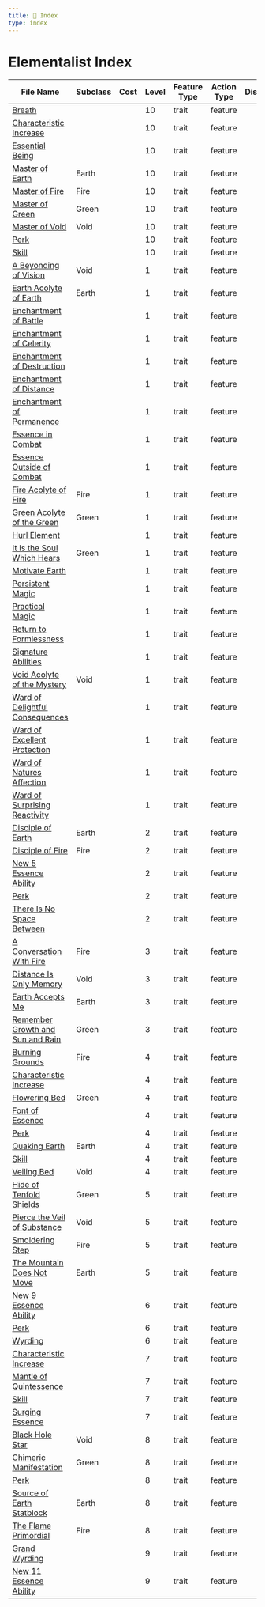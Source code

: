 ```yaml
---
title: 📑 Index
type: index
---
```


# Elementalist Index

| File Name                                                                                              | Subclass | Cost | Level | Feature Type | Action Type | Distance | Target |
| ------------------------------------------------------------------------------------------------------ | -------- | ---- | ----- | ------------ | ----------- | -------- | ------ |
| [Breath](../10th-Level%20Features/Breath)                                                              |          |      | 10    | trait        | feature     |          |        |
| [Characteristic Increase](../10th-Level%20Features/Characteristic%20Increase)                          |          |      | 10    | trait        | feature     |          |        |
| [Essential Being](../10th-Level%20Features/Essential%20Being)                                          |          |      | 10    | trait        | feature     |          |        |
| [Master of Earth](../10th-Level%20Features/Master%20of%20Earth)                                        | Earth    |      | 10    | trait        | feature     |          |        |
| [Master of Fire](../10th-Level%20Features/Master%20of%20Fire)                                          | Fire     |      | 10    | trait        | feature     |          |        |
| [Master of Green](../10th-Level%20Features/Master%20of%20Green)                                        | Green    |      | 10    | trait        | feature     |          |        |
| [Master of Void](../10th-Level%20Features/Master%20of%20Void)                                          | Void     |      | 10    | trait        | feature     |          |        |
| [Perk](../10th-Level%20Features/Perk)                                                                  |          |      | 10    | trait        | feature     |          |        |
| [Skill](../10th-Level%20Features/Skill)                                                                |          |      | 10    | trait        | feature     |          |        |
| [A Beyonding of Vision](../1st-Level%20Features/A%20Beyonding%20of%20Vision)                           | Void     |      | 1     | trait        | feature     |          |        |
| [Earth Acolyte of Earth](../1st-Level%20Features/Earth%20Acolyte%20of%20Earth)                         | Earth    |      | 1     | trait        | feature     |          |        |
| [Enchantment of Battle](../1st-Level%20Features/Enchantment%20of%20Battle)                             |          |      | 1     | trait        | feature     |          |        |
| [Enchantment of Celerity](../1st-Level%20Features/Enchantment%20of%20Celerity)                         |          |      | 1     | trait        | feature     |          |        |
| [Enchantment of Destruction](../1st-Level%20Features/Enchantment%20of%20Destruction)                   |          |      | 1     | trait        | feature     |          |        |
| [Enchantment of Distance](../1st-Level%20Features/Enchantment%20of%20Distance)                         |          |      | 1     | trait        | feature     |          |        |
| [Enchantment of Permanence](../1st-Level%20Features/Enchantment%20of%20Permanence)                     |          |      | 1     | trait        | feature     |          |        |
| [Essence in Combat](../1st-Level%20Features/Essence%20in%20Combat)                                     |          |      | 1     | trait        | feature     |          |        |
| [Essence Outside of Combat](../1st-Level%20Features/Essence%20Outside%20of%20Combat)                   |          |      | 1     | trait        | feature     |          |        |
| [Fire Acolyte of Fire](../1st-Level%20Features/Fire%20Acolyte%20of%20Fire)                             | Fire     |      | 1     | trait        | feature     |          |        |
| [Green Acolyte of the Green](../1st-Level%20Features/Green%20Acolyte%20of%20the%20Green)               | Green    |      | 1     | trait        | feature     |          |        |
| [Hurl Element](../1st-Level%20Features/Hurl%20Element)                                                 |          |      | 1     | trait        | feature     |          |        |
| [It Is the Soul Which Hears](../1st-Level%20Features/It%20Is%20the%20Soul%20Which%20Hears)             | Green    |      | 1     | trait        | feature     |          |        |
| [Motivate Earth](../1st-Level%20Features/Motivate%20Earth)                                             |          |      | 1     | trait        | feature     |          |        |
| [Persistent Magic](../1st-Level%20Features/Persistent%20Magic)                                         |          |      | 1     | trait        | feature     |          |        |
| [Practical Magic](../1st-Level%20Features/Practical%20Magic)                                           |          |      | 1     | trait        | feature     |          |        |
| [Return to Formlessness](../1st-Level%20Features/Return%20to%20Formlessness)                           |          |      | 1     | trait        | feature     |          |        |
| [Signature Abilities](../1st-Level%20Features/Signature%20Abilities)                                   |          |      | 1     | trait        | feature     |          |        |
| [Void Acolyte of the Mystery](../1st-Level%20Features/Void%20Acolyte%20of%20the%20Mystery)             | Void     |      | 1     | trait        | feature     |          |        |
| [Ward of Delightful Consequences](../1st-Level%20Features/Ward%20of%20Delightful%20Consequences)       |          |      | 1     | trait        | feature     |          |        |
| [Ward of Excellent Protection](../1st-Level%20Features/Ward%20of%20Excellent%20Protection)             |          |      | 1     | trait        | feature     |          |        |
| [Ward of Natures Affection](../1st-Level%20Features/Ward%20of%20Natures%20Affection)                   |          |      | 1     | trait        | feature     |          |        |
| [Ward of Surprising Reactivity](../1st-Level%20Features/Ward%20of%20Surprising%20Reactivity)           |          |      | 1     | trait        | feature     |          |        |
| [Disciple of Earth](../2nd-Level%20Features/Disciple%20of%20Earth)                                     | Earth    |      | 2     | trait        | feature     |          |        |
| [Disciple of Fire](../2nd-Level%20Features/Disciple%20of%20Fire)                                       | Fire     |      | 2     | trait        | feature     |          |        |
| [New 5 Essence Ability](../2nd-Level%20Features/New%205%20Essence%20Ability)                           |          |      | 2     | trait        | feature     |          |        |
| [Perk](../2nd-Level%20Features/Perk)                                                                   |          |      | 2     | trait        | feature     |          |        |
| [There Is No Space Between](../2nd-Level%20Features/There%20Is%20No%20Space%20Between)                 |          |      | 2     | trait        | feature     |          |        |
| [A Conversation With Fire](../3rd-Level%20Features/A%20Conversation%20With%20Fire)                     | Fire     |      | 3     | trait        | feature     |          |        |
| [Distance Is Only Memory](../3rd-Level%20Features/Distance%20Is%20Only%20Memory)                       | Void     |      | 3     | trait        | feature     |          |        |
| [Earth Accepts Me](../3rd-Level%20Features/Earth%20Accepts%20Me)                                       | Earth    |      | 3     | trait        | feature     |          |        |
| [Remember Growth and Sun and Rain](../3rd-Level%20Features/Remember%20Growth%20and%20Sun%20and%20Rain) | Green    |      | 3     | trait        | feature     |          |        |
| [Burning Grounds](../4th-Level%20Features/Burning%20Grounds)                                           | Fire     |      | 4     | trait        | feature     |          |        |
| [Characteristic Increase](../4th-Level%20Features/Characteristic%20Increase)                           |          |      | 4     | trait        | feature     |          |        |
| [Flowering Bed](../4th-Level%20Features/Flowering%20Bed)                                               | Green    |      | 4     | trait        | feature     |          |        |
| [Font of Essence](../4th-Level%20Features/Font%20of%20Essence)                                         |          |      | 4     | trait        | feature     |          |        |
| [Perk](../4th-Level%20Features/Perk)                                                                   |          |      | 4     | trait        | feature     |          |        |
| [Quaking Earth](../4th-Level%20Features/Quaking%20Earth)                                               | Earth    |      | 4     | trait        | feature     |          |        |
| [Skill](../4th-Level%20Features/Skill)                                                                 |          |      | 4     | trait        | feature     |          |        |
| [Veiling Bed](../4th-Level%20Features/Veiling%20Bed)                                                   | Void     |      | 4     | trait        | feature     |          |        |
| [Hide of Tenfold Shields](../5th-Level%20Features/Hide%20of%20Tenfold%20Shields)                       | Green    |      | 5     | trait        | feature     |          |        |
| [Pierce the Veil of Substance](../5th-Level%20Features/Pierce%20the%20Veil%20of%20Substance)           | Void     |      | 5     | trait        | feature     |          |        |
| [Smoldering Step](../5th-Level%20Features/Smoldering%20Step)                                           | Fire     |      | 5     | trait        | feature     |          |        |
| [The Mountain Does Not Move](../5th-Level%20Features/The%20Mountain%20Does%20Not%20Move)               | Earth    |      | 5     | trait        | feature     |          |        |
| [New 9 Essence Ability](../6th-Level%20Features/New%209%20Essence%20Ability)                           |          |      | 6     | trait        | feature     |          |        |
| [Perk](../6th-Level%20Features/Perk)                                                                   |          |      | 6     | trait        | feature     |          |        |
| [Wyrding](../6th-Level%20Features/Wyrding)                                                             |          |      | 6     | trait        | feature     |          |        |
| [Characteristic Increase](../7th-Level%20Features/Characteristic%20Increase)                           |          |      | 7     | trait        | feature     |          |        |
| [Mantle of Quintessence](../7th-Level%20Features/Mantle%20of%20Quintessence)                           |          |      | 7     | trait        | feature     |          |        |
| [Skill](../7th-Level%20Features/Skill)                                                                 |          |      | 7     | trait        | feature     |          |        |
| [Surging Essence](../7th-Level%20Features/Surging%20Essence)                                           |          |      | 7     | trait        | feature     |          |        |
| [Black Hole Star](../8th-Level%20Features/Black%20Hole%20Star)                                         | Void     |      | 8     | trait        | feature     |          |        |
| [Chimeric Manifestation](../8th-Level%20Features/Chimeric%20Manifestation)                             | Green    |      | 8     | trait        | feature     |          |        |
| [Perk](../8th-Level%20Features/Perk)                                                                   |          |      | 8     | trait        | feature     |          |        |
| [Source of Earth Statblock](../8th-Level%20Features/Source%20of%20Earth%20Statblock)                   | Earth    |      | 8     | trait        | feature     |          |        |
| [The Flame Primordial](../8th-Level%20Features/The%20Flame%20Primordial)                               | Fire     |      | 8     | trait        | feature     |          |        |
| [Grand Wyrding](../9th-Level%20Features/Grand%20Wyrding)                                               |          |      | 9     | trait        | feature     |          |        |
| [New 11 Essence Ability](../9th-Level%20Features/New%2011%20Essence%20Ability)                         |          |      | 9     | trait        | feature     |          |        |
